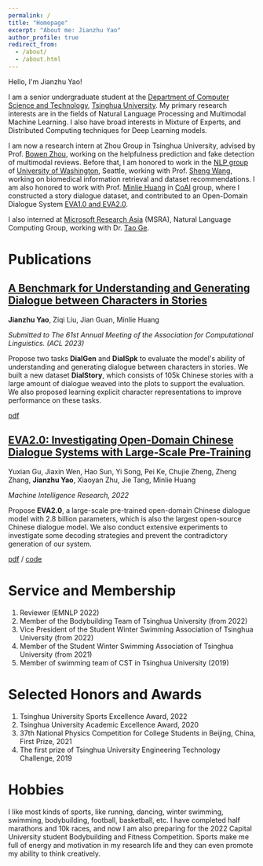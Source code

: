 ```yaml
---
permalink: /
title: "Homepage"
excerpt: "About me: Jianzhu Yao"
author_profile: true
redirect_from: 
  - /about/
  - /about.html
---
```

Hello, I'm Jianzhu Yao!

I am a senior undergraduate student at the [Department of Computer Science and Technology](https://www.cs.tsinghua.edu.cn/), [Tsinghua University](https://www.tsinghua.edu.cn/). My primary research interests are in the fields of Natural Language Processing and Multimodal Machine Learning. I also have broad interests in Mixture of Experts, and Distributed Computing techniques for Deep Learning models.

I am now a research intern at Zhou Group in Tsinghua University, advised by Prof. [Bowen Zhou](https://scholar.google.com/citations?hl=en&user=h3Nsz6YAAAAJ), working on the helpfulness prediction and fake detection of multimodal reviews. Before that, I am honored to work in the [NLP group](https://www.cs.washington.edu/research/nlp) of [University of Washington](https://www.cs.washington.edu/), Seattle, working with Prof. [Sheng Wang](https://homes.cs.washington.edu/~swang/), working on biomedical information retrieval and dataset recommendations. I am also honored to work with Prof. [Minlie Huang](http://coai.cs.tsinghua.edu.cn/hml) in [CoAI](http://coai.cs.tsinghua.edu.cn/) group, where I constructed a story dialogue dataset, and contributed to an Open-Domain Dialogue System [EVA1.0 and EVA2.0](https://github.com/thu-coai/EVA).

I also interned at [Microsoft Research Asia](https://www.microsoft.com/en-us/research/lab/microsoft-research-asia/) (MSRA), Natural Language Computing Group, working with Dr. [Tao Ge](https://www.microsoft.com/en-us/research/people/tage/).

Publications
============

<!-- ## [SciData: Dataset and Method for Scientific Dataset Recommendation](https://yao-jz.github.io/publications/)

**Jianzhu Yao\***, Zichun Yu\*(equal contribution), Haihong Tang, Jinxiong Xia, Zequn Liu, Sheng Wang

*Submitted to The 61st Annual Meeting of the Association for Computational Linguistics. (ACL 2023)*

Constructed a novel scientific dataset recommendation **dataset** for scientific QA using the open pre-trained transformer (OPT-1.3B), with 43466 scientific datasets and over 200K questions. We proposed a **recursive retrieval** approach for the dataset recommendation task, outperforming strong baselines by a large margin. We also illustrated how our dataset can be used for citation prediction and improve existing scientific QA systems in low-resource settings. -->

## [A Benchmark for Understanding and Generating Dialogue between Characters in Stories](https://yao-jz.github.io/publications/)

**Jianzhu Yao**, Ziqi Liu, Jian Guan, Minlie Huang

*Submitted to The 61st Annual Meeting of the Association for Computational Linguistics. (ACL 2023)*

Propose two tasks **DialGen** and **DialSpk** to evaluate the model's ability of understanding and generating dialogue between characters in stories. We built a new dataset **DialStory**, which consists of 105k Chinese stories with a large amount of dialogue weaved into the plots to support the evaluation. We also proposed learning explicit character representations to improve performance on these tasks.

[pdf](https://arxiv.org/pdf/2209.08524.pdf)

[EVA2.0: Investigating Open-Domain Chinese Dialogue Systems with Large-Scale Pre-Training](https://yao-jz.github.io/publications/)
----------------------------------------------------------------------------------------

Yuxian Gu, Jiaxin Wen, Hao Sun, Yi Song, Pei Ke, Chujie Zheng, Zheng Zhang, **Jianzhu Yao**, Xiaoyan Zhu, Jie Tang, Minlie Huang

*Machine Intelligence Research, 2022*

Propose **EVA2.0**, a large-scale pre-trained open-domain Chinese dialogue model with 2.8 billion parameters, which is also the largest open-source Chinese dialogue model. We also conduct extensive experiments to investigate some decoding strategies and prevent the contradictory generation of our system.

[pdf](https://arxiv.org/pdf/2203.09313.pdf) / [code](https://github.com/thu-coai/EVA)

# Service and Membership

1. Reviewer (EMNLP 2022)
2. Member of the Bodybuilding Team of Tsinghua University (from 2022)
3. Vice President of the Student Winter Swimming Association of Tsinghua University (from 2022)
4. Member of the Student Winter Swimming Association of Tsinghua University (from 2021)
5. Member of swimming team of CST in Tsinghua University (2019)

# Selected Honors and Awards

1. Tsinghua University Sports Excellence Award, 2022
2. Tsinghua University Academic Excellence Award, 2020
3. 37th National Physics Competition for College Students in Beijing, China, First Prize, 2021
4. The first prize of Tsinghua University Engineering Technology Challenge, 2019

# Hobbies

I like most kinds of sports, like running, dancing, winter swimming, swimming, bodybuilding, football, basketball, etc. I have completed half marathons and 10k races, and now I am also preparing for the 2022 Capital University student Bodybuilding and Fitness Competition. Sports make me full of energy and motivation in my research life and they can even promote my ability to think creatively.
